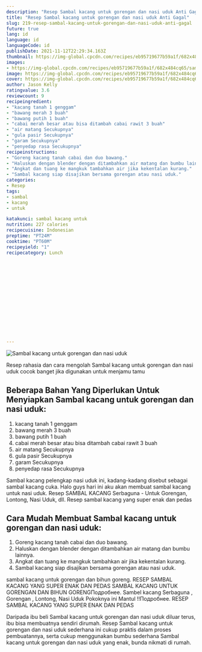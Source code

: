 ```yaml
---
description: "Resep Sambal kacang untuk gorengan dan nasi uduk Anti Gagal"
title: "Resep Sambal kacang untuk gorengan dan nasi uduk Anti Gagal"
slug: 219-resep-sambal-kacang-untuk-gorengan-dan-nasi-uduk-anti-gagal
future: true
lang: id
language: id
languageCode: id
publishDate: 2021-11-12T22:29:34.163Z 
thumbnail: https://img-global.cpcdn.com/recipes/eb95719677b59a1f/682x484cq65/sambal-kacang-untuk-gorengan-dan-nasi-uduk-foto-resep-utama.png
images:
- https://img-global.cpcdn.com/recipes/eb95719677b59a1f/682x484cq65/sambal-kacang-untuk-gorengan-dan-nasi-uduk-foto-resep-utama.png
image: https://img-global.cpcdn.com/recipes/eb95719677b59a1f/682x484cq65/sambal-kacang-untuk-gorengan-dan-nasi-uduk-foto-resep-utama.png
cover: https://img-global.cpcdn.com/recipes/eb95719677b59a1f/682x484cq65/sambal-kacang-untuk-gorengan-dan-nasi-uduk-foto-resep-utama.png
author: Jason Kelly
ratingvalue: 3.6
reviewcount: 9
recipeingredient:
- "kacang tanah 1 genggam"
- "bawang merah 3 buah"
- "bawang putih 1 buah"
- "cabai merah besar atau bisa ditambah cabai rawit 3 buah"
- "air matang Secukupnya"
- "gula pasir Secukupnya"
- "garam Secukupnya"
- "penyedap rasa Secukupnya"
recipeinstructions:
- "Goreng kacang tanah cabai dan duo bawang."
- "Haluskan dengan blender dengan ditambahkan air matang dan bumbu lainnya."
- "Angkat dan tuang ke mangkuk tambahkan air jika kekentalan kurang."
- "Sambal kacang siap disajikan bersama gorengan atau nasi uduk."
categories:
- Resep
tags:
- sambal
- kacang
- untuk

katakunci: sambal kacang untuk 
nutrition: 227 calories
recipecuisine: Indonesian
preptime: "PT24M"
cooktime: "PT60M"
recipeyield: "1"
recipecategory: Lunch


     
    
    
    
    
    
    
    
    
    
    
      
    
---
```



![Sambal kacang untuk gorengan dan nasi uduk](https://img-global.cpcdn.com/recipes/eb95719677b59a1f/682x484cq65/sambal-kacang-untuk-gorengan-dan-nasi-uduk-foto-resep-utama.png)

Resep rahasia dan cara mengolah  Sambal kacang untuk gorengan dan nasi uduk cocok banget jika digunakan untuk menjamu tamu

<!--inarticleads1-->

## Beberapa Bahan Yang Diperlukan Untuk Menyiapkan Sambal kacang untuk gorengan dan nasi uduk:

1. kacang tanah 1 genggam
1. bawang merah 3 buah
1. bawang putih 1 buah
1. cabai merah besar atau bisa ditambah cabai rawit 3 buah
1. air matang Secukupnya
1. gula pasir Secukupnya
1. garam Secukupnya
1. penyedap rasa Secukupnya

Sambal kacang pelengkap nasi uduk ini, kadang-kadang disebut sebagai sambal kacang cuka. Halo guys hari ini aku akan membuat sambal kacang untuk nasi uduk. Resep SAMBAL KACANG Serbaguna - Untuk Gorengan, Lontong, Nasi Uduk, dll. Resep sambal kacang yang super enak dan pedas 

<!--inarticleads2-->

## Cara Mudah Membuat Sambal kacang untuk gorengan dan nasi uduk:

1. Goreng kacang tanah cabai dan duo bawang.
1. Haluskan dengan blender dengan ditambahkan air matang dan bumbu lainnya.
1. Angkat dan tuang ke mangkuk tambahkan air jika kekentalan kurang.
1. Sambal kacang siap disajikan bersama gorengan atau nasi uduk.


sambal kacang untuk gorengan dan bihun goreng. RESEP SAMBAL KACANG YANG SUPER ENAK DAN PEDAS SAMBAL KACANG UNTUK GORENGAN DAN BIHUN GORENGПодробнее. Sambel kacang Serbaguna , Gorengan , Lontong, Nasi Uduk Pokoknya ini Mantul !!Подробнее. RESEP SAMBAL KACANG YANG SUPER ENAK DAN PEDAS 

Daripada ibu beli  Sambal kacang untuk gorengan dan nasi uduk  diluar terus, ibu  bisa membuatnya sendiri dirumah. Resep  Sambal kacang untuk gorengan dan nasi uduk  sederhana ini cukup praktis dalam proses pembuatannya, serta cukup menggunakan bumbu sederhana  Sambal kacang untuk gorengan dan nasi uduk  yang enak, bunda nikmati di rumah.
